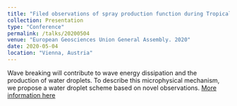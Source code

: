 ```yaml
---
title: "Filed observations of spray production function during Tropical Cyclones Olwyn and Veronica"
collection: Presentation
type: "Conference"
permalink: /talks/20200504
venue: "European Geosciences Union General Assembly. 2020"
date: 2020-05-04
location: "Vienna, Austria"
---
```

Wave breaking will contribute to wave energy dissipation and the production of water droplets. To describe this microphysical mechanism, we propose a water droplet scheme based on novel observations. [More information here](https://meetingorganizer.copernicus.org/EGU2020/EGU2020-7481.html)

